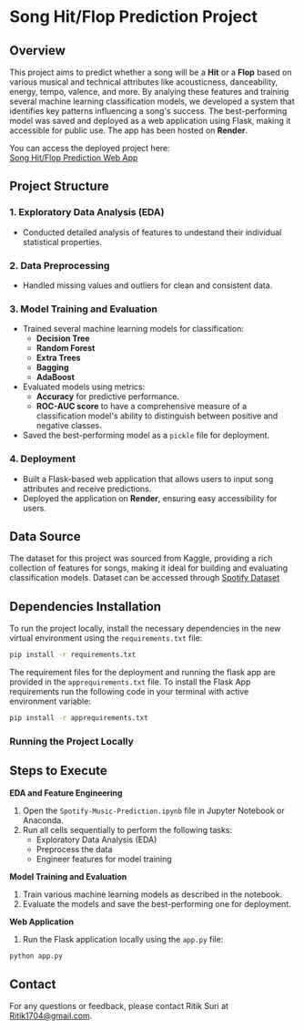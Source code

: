 # Song Hit/Flop Prediction Project

## Overview
This project aims to predict whether a song will be a **Hit** or a **Flop** based on various musical and technical attributes like acousticness, danceability, energy, tempo, valence, and more. By analying these features and training several machine learning classification models, we developed a system that identifies key patterns influencing a song's success. The best-performing model was saved and deployed as a web application using Flask, making it accessible for public use. The app has been hosted on **Render**.

You can access the deployed project here:  
[Song Hit/Flop Prediction Web App](https://spotify-song-prediction-app.onrender.com/)

## Project Structure

### 1. Exploratory Data Analysis (EDA)
- Conducted detailed analysis of features to undestand their individual statistical properties.

### 2. Data Preprocessing
- Handled missing values and outliers for clean and consistent data.

### 3. Model Training and Evaluation
- Trained several machine learning models for classification:
  - **Decision Tree**
  - **Random Forest**
  - **Extra Trees**
  - **Bagging**
  - **AdaBoost**
- Evaluated models using metrics:
  - **Accuracy** for predictive performance.
  - **ROC-AUC score** to have a comprehensive measure of a classification model's ability to distinguish between positive and negative classes.
- Saved the best-performing model as a `pickle` file for deployment.

### 4. Deployment
- Built a Flask-based web application that allows users to input song attributes and receive predictions.
- Deployed the application on **Render**, ensuring easy accessibility for users.

## Data Source
The dataset for this project was sourced from Kaggle, providing a rich collection of features for songs, making it ideal for building and evaluating classification models. Dataset can be accessed through [Spotify Dataset](https://www.kaggle.com/datasets/bricevergnou/spotify-recommendation)


## Dependencies Installation
To run the project locally, install the necessary dependencies in the new virtual environment using the `requirements.txt` file:

```bash
pip install -r requirements.txt
```

The requirement files for the deployment and running the flask app are provided in the `apprequirements.txt` file. To install the Flask App requirements run the following code in your terminal with active environment variable:
```bash
pip install -r apprequirements.txt
```
### Running the Project Locally

## Steps to Execute

**EDA and Feature Engineering**

1. Open the `Spotify-Music-Prediction.ipynb` file in Jupyter Notebook or Anaconda.
2. Run all cells sequentially to perform the following tasks:
    * Exploratory Data Analysis (EDA)
    * Preprocess the data
    * Engineer features for model training

**Model Training and Evaluation**

1. Train various machine learning models as described in the notebook.
2. Evaluate the models and save the best-performing one for deployment.

**Web Application**

1. Run the Flask application locally using the `app.py` file:

```bash
python app.py
```

## Contact

For any questions or feedback, please contact Ritik Suri at [Ritik1704@gmail.com](mailto:Ritik1704@gmail.com).
